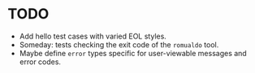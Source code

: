 # TODO

* Add hello test cases with varied EOL styles.
* Someday: tests checking the exit code of the `romualdo` tool.
* Maybe define `error` types specific for user-viewable messages and error
  codes.
